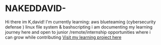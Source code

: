# NAKEDDAVID-
Hi there im K,david!
I'm currently learning:
aws
blueteaming (cybersecurity defense )
linux file system & bashscripting
i am documenting my learning journey here and open to junior /remote/internship opportunities where i can grow while contributing 
[Visit my learning project here](https://github.com/NAKEDDAVID/My-Learning-Journey)
